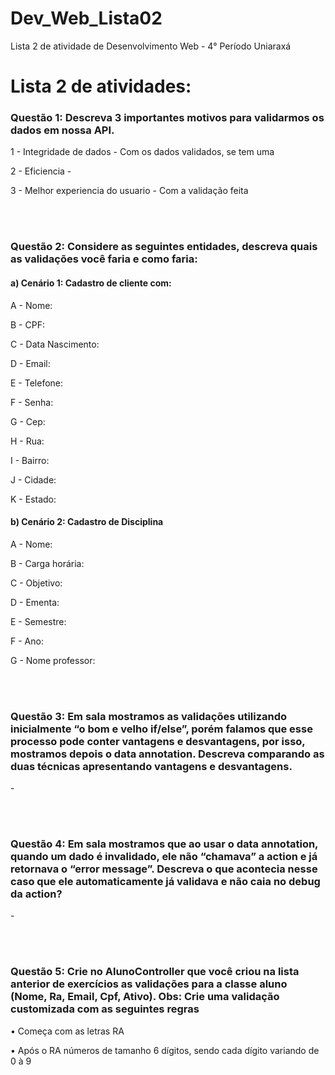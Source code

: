 # Dev_Web_Lista02
Lista 2 de atividade de Desenvolvimento Web - 4° Período Uniaraxá

<div>
    <h1>Lista 2 de atividades:</h1>
    <h3>Questão 1: Descreva 3 importantes motivos para validarmos os dados em nossa API.</h3>
      <p>1 - Integridade de dados - Com os dados validados, se tem uma  </p>
      <p>2 - Eficiencia - </p>  
      <p>3 - Melhor experiencia do usuario - Com a validação feita</p> 
  <br>
  <br>
    <h3>Questão 2: Considere as seguintes entidades, descreva quais as validações você faria e como faria:</h3>
      <h4>a)	Cenário 1: Cadastro de cliente com: </h4>
	  <p>A - Nome: </p>
	  <p>B - CPF: </p>
	  <p>C - Data Nascimento: </p>
	  <p>D - Email: </p>
	  <p>E - Telefone: </p>
	  <p>F - Senha: </p>
	  <p>G - Cep: </p>
	  <p>H - Rua: </p>
	  <p>I - Bairro: </p>
	  <p>J - Cidade: </p>
	  <p>K - Estado: </p>
      <h4>b)	Cenário 2: Cadastro de Disciplina</h4>
        <p>A - Nome: </p>
	    <p>B - Carga horária: </p>
	    <p>C - Objetivo: </p>
	    <p>D - Ementa: </p>
	    <p>E - Semestre: </p>
	    <p>F - Ano: </p>
	    <p>G - Nome professor: </p>
  <br>
  <br>
    <h3>Questão 3: Em sala mostramos as validações utilizando inicialmente “o bom e velho if/else”, porém falamos que esse processo pode conter vantagens e desvantagens, por isso, mostramos depois o data annotation. Descreva comparando as duas técnicas apresentando vantagens e desvantagens.</h3>
      <p>-  </p>
  <br>
  <br>
    <h3>Questão 4: Em sala mostramos que ao usar o data annotation, quando um dado é invalidado, ele não “chamava” a action e já retornava o “error message”. Descreva o que acontecia nesse caso que ele automaticamente já validava e não caia no debug da action?</h3>
      <p>- </p>
  <br>
  <br>
    <h3>Questão 5: Crie no AlunoController que você criou na lista anterior de exercícios as validações para a classe aluno (Nome, Ra, Email, Cpf, Ativo).
Obs: Crie uma validação customizada com as seguintes regras
</h3>
      <p>•	Começa com as letras RA</p>
      <p>•	Após o RA números de tamanho 6 dígitos, sendo cada dígito variando de 0 à 9</p>
</div>
